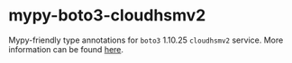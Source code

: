 # mypy-boto3-cloudhsmv2

Mypy-friendly type annotations for `boto3` 1.10.25 `cloudhsmv2` service.
More information can be found [here](https://github.com/vemel/mypy_boto3).